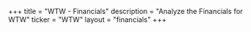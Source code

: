 +++
title = "WTW - Financials"
description = "Analyze the Financials for WTW"
ticker = "WTW"
layout = "financials"
+++

